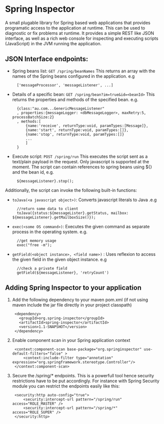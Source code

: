 Spring Inspector
================

A small plugable library for Spring based web applications that provides programatic access to the application at runtime. This can be used to diagnostic or fix problems at runtime. It provides a simple REST like JSON interface, as well as a rich web console for inspecting and executing scripts (JavaScript) in the JVM running the application.


JSON Interface endpoints:
--------------------------

* Spring beans list: `GET /spring/beanNames`
This returns an array with the names of the Spring beans configured in the application. e.g

		['messageProcessor', 'messageListener', ...]

* Details of a specific bean: `GET /spring/bean?im=true&id=<beanId>`
This returns the properties and methods of the specified bean. e.g.

		{class:"au.com...GenericMessageListener"
		, properties:{messageLogger: <dbMessageLogger>, maxRetry:5, processBatchSize:2}
		, methods:[
			{name:'receive', returnType:void, paramTypes:[Message]},
			{name:'start', returnType:void, paramTypes:[]},
			{name:'stop', returnType:void, paramTypes:[]}
			...
			]
		}

* Execute script: `POST /spring/run`
This executes the script sent as a text/plain payload in the request. Only javascript is supported at the moment. The script can contain references to spring beans using ${} and the bean id, e.g.

		${messageListener}.stop();


Additionally, the script can invoke the following built-in functions:	 

* `toJava(<a javascript object>)`: Converts javascript literals to Java .e.g

		//return some data to client
		toJava({status:${messageLister}.getStatus, mailbox: ${messageListener}.getMailboxSize()});

* `exec(<some OS command>)`: Executes the given command as separate process in the operating system. e.g.

		//get memory usage
		exec("free -m");

* `getField(<object instance>, <field name>)` : Uses reflexion to access the given field in the given object instance. e.g

		//check a private field
		getField(${messageListener}, 'retryCount')


Adding Spring Inspector to your application
--------------------------
1. Add the following dependency to your maven pom.xml (if not using maven include the jar file directly in your project classpath)

		<dependency>
		  <groupId>org.spring-inspector</groupId>
		  <artifactId>spring-inspector</artifactId>
		  <version>1.1-SNAPSHOT</version>
		</dependency>	

2. Enable component scan in your Spring application context

		<context:component-scan base-package="org.springinspector" use-default-filters="false" >
			<context:include-filter type="annotation" expression="org.springframework.stereotype.Controller"/>
		</context:component-scan>

3. Secure the /spring/* endpoints. This is a powerfull tool hence security restrictions have to be put accordingly. For instance with Spring Security module you can restrict the endpoints easily like this:

		<security:http auto-config="true">
		    <security:intercept-url pattern="/spring/run" access="ROLE_MASTER" />
		    <security:intercept-url pattern="/spring/*" access="ROLE_SUPER" />
		</security:http>




